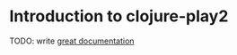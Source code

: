 # Introduction to clojure-play2

TODO: write [great documentation](http://jacobian.org/writing/what-to-write/)

